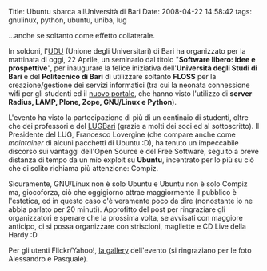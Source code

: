 Title: Ubuntu sbarca allUniversità di Bari
Date:  2008-04-22 14:58:42
tags: gnulinux, python, ubuntu, uniba, lug

...anche se soltanto come effetto collaterale.

In soldoni, l'[UDU][2] (Unione degli Universitari) di Bari ha organizzato per
la mattinata di oggi, 22 Aprile, un seminario dal titolo "**Software libero:
idee e prospettive**", per inaugurare la felice iniziativa dell'**Università
degli Studi di Bari** e del **Politecnico di Bari** di utilizzare soltanto
**FLOSS** per la creazione/gestione dei servizi informatici (tra cui la
neonata connessione wifi per gli studenti ed il [nuovo portale][3], che hanno
visto l'utilizzo di **server Radius, LAMP, Plone, Zope, GNU/Linux e Python**).

L'evento ha visto la partecipazione di più di un centinaio di studenti, oltre
che dei professori e del [LUGBari][4] (grazie a molti dei soci ed al
sottoscritto). Il Presidente del LUG, Francesco Lovergine (che compare anche
come _maintainer_ di alcuni pacchetti di Ubuntu :D), ha tenuto un impeccabile
discorso sui vantaggi dell'Open Source e del Free Software, seguito a breve
distanza di tempo da un mio exploit su **Ubuntu**, incentrato per lo più su
ciò che di solito richiama più attenzione: Compiz.


Sicuramente, GNU/Linux non è solo Ubuntu e Ubuntu non è solo Compiz ma,
giocoforza, ciò che oggigiorno attrae maggiormente il pubblico è l'estetica,
ed in questo caso c'è veramente poco da dire (nonostante io ne abbia parlato
per 20 minuti). Approfitto del post per ringraziare gli organizzatori e
sperare che la prossima volta, se avvisati con maggiore anticipo, ci si possa
organizzare con striscioni, magliette e CD Live della Hardy :D


Per gli utenti Flickr/Yahoo!, [la gallery][6] dell'evento (si ringraziano per
le foto Alessandro e Pasquale).

   [2]: http://www.udu.it/

   [3]: http://www.uniba.it/

   [4]: http://lugbari.org

   [6]: http://flickr.com/photos/leron/sets/72157604676305113/
